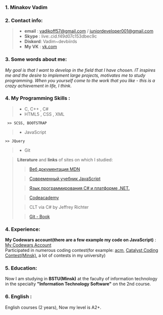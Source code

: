 ### 1. Minakov Vadim
### 2. Contact info:
>  - **email** : vadikoff57@gmail.com / juniordeveloper001@gmail.com
>  - **Skype** : live:.cid.f49d07c153dbec9c
>  - **Diskord**: Vadim~devbiirds
>  - **My VK** : [vk.com](https://vk.com/jackpotboy)
  
### 3. Some words about me: 
*My goal is that I want to develop in the field that I have chosen. IT inspires me and the desire to implement large projects, motivates me to study programming. When you yourself come to the work that you like - this is a crazy achievement in life, I think.*
### 4. My Programming Skills : 
  
> - C, C++ , C#
> - HTML5 , CSS , XML
>
     >> SCSS, BOOTSTRAP
> - JavaScript
>
    >> JQuery
> - Git

> **Literature** and **links** of sites on which I studied:
   >> [Веб документация MDN](https://developer.mozilla.org/ru/)
>
   >>[Современный учебник JavaScript](https://learn.javascript.ru)
> 
  >>[Язык программирования C# и платформе .NET.](https://metanit.com/sharp/)
> 
  >>[Codeacademy](https://www.codecademy.com/profiles/vadimminakov0011)
>
  >> CLT via C# by Jeffrey Richter
>
 >>[Git - Book](https://git-scm.com/book/en/v2) 
 
### 4. Experience:
**My Codewars account(there are a few example my code on JavaScript)** : [My Codewars Account](https://www.codewars.com/users/whitebird)  
Participated in numerous coding contest(for example: [acm](https://icpc.baylor.edu), [Catalyst Coding Contest(Minsk)](https://register.codingcontest.org), a lot of contests in my university)
### 5. Education:
Now I am studying in **BSTU(Minsk)** at the faculty of information technology in the specialty **"Information Technology Software"** on the 2nd course.
### 6. English :
 English courses (2 years), Now my level is A2+. 
